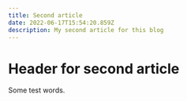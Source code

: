 ```yaml
---
title: Second article
date: 2022-06-17T15:54:20.859Z
description: My second article for this blog
---
```

# Header for second article

Some test words.